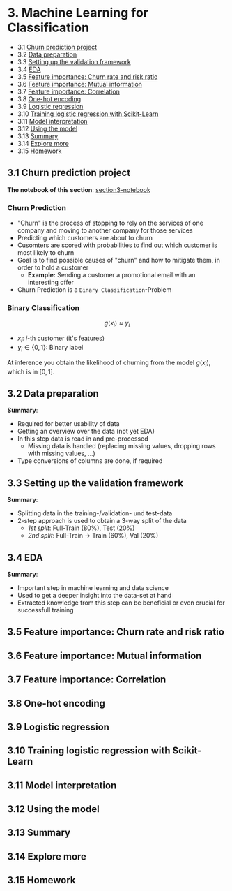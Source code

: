 # 3. Machine Learning for Classification

- 3.1 [Churn prediction project](#01-churn-project)
- 3.2 [Data preparation](#02-data-preparation)
- 3.3 [Setting up the validation framework](#03-validation)
- 3.4 [EDA](#04-eda)
- 3.5 [Feature importance: Churn rate and risk ratio](#05-risk)
- 3.6 [Feature importance: Mutual information](#06-mutual-info)
- 3.7 [Feature importance: Correlation](#07-correlation)
- 3.8 [One-hot encoding](#08-ohe)
- 3.9 [Logistic regression](#09-logistic-regression)
- 3.10 [Training logistic regression with Scikit-Learn](#10-training-log-reg)
- 3.11 [Model interpretation](#11-log-reg-interpretation)
- 3.12 [Using the model](#12-using-log-reg)
- 3.13 [Summary](#13-summary)
- 3.14 [Explore more](#14-explore-more)
- 3.15 [Homework](#homework)

<a id="01-churn-project"></a>
## 3.1 Churn prediction project

**The notebook of this section**: [section3-notebook](notebooks/section3-notebook.ipynb) 

### Churn Prediction
- "Churn" is the process of stopping to rely on the services of one company and moving to another company for those services 
- Predicting which customers are about to churn
- Cusomters are scored with probabilities to find out which customer is most likely to churn
- Goal is to find possible causes of "churn" and how to mitigate them, in order to hold a customer
    - **Example:** Sending a customer a promotional email with an interesting offer
- Churn Prediction is a `Binary Classification`-Problem

### Binary Classification
$$g(x_i) \approx y_i$$
- $x_i$: $i$-th customer (it's features)
- $y_i\in\{0, 1\}$: Binary label 

At inference you obtain the likelihood of churning from the model $g(x_i)$, which is in $[0, 1]$.


<a id="02-data-preparation"></a>
## 3.2 Data preparation

**Summary**:
- Required for better usability of data
- Getting an overview over the data (not yet EDA)
- In this step data is read in and pre-processed
    - Missing data is handled (replacing missing values, dropping rows with missing values, ...)
- Type conversions of columns are done, if required


<a id="03-validations"></a>
## 3.3 Setting up the validation framework

**Summary**:
- Splitting data in the training-/validation- und test-data
- 2-step approach is used to obtain a 3-way split of the data
    - *1st split*: Full-Train (80%), Test (20%)
    - *2nd split*: Full-Train $\rightarrow$ Train (60%), Val (20%)

<a id="04-eda"></a>
## 3.4 EDA

**Summary**:
- Important step in machine learning and data science
- Used to get a deeper insight into the data-set at hand
- Extracted knowledge from this step can be beneficial or even crucial for successfull training

<a id="05-risk"></a>
## 3.5 Feature importance: Churn rate and risk ratio

<a id="06-mutual-info"></a>
## 3.6 Feature importance: Mutual information

<a id="07-correlation"></a>
## 3.7 Feature importance: Correlation

<a id="08-ohe"></a>
## 3.8 One-hot encoding

<a id="09-logistic-regression"></a>
## 3.9 Logistic regression

<a id="10-training-log-reg"></a>
## 3.10 Training logistic regression with Scikit-Learn

<a id="11-log-reg-interpretation"></a>
## 3.11 Model interpretation

<a id="12-using-log-reg"></a>
## 3.12 Using the model

<a id="13-summary"></a>
## 3.13 Summary

<a id="14-explore-more"></a>
## 3.14 Explore more

<a id="homework"></a>
## 3.15 Homework